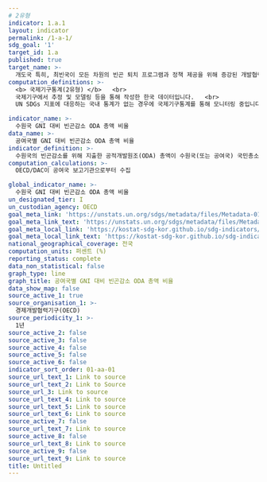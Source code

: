 ```yaml
---
# 2유형 
indicator: 1.a.1
layout: indicator
permalink: /1-a-1/
sdg_goal: '1'
target_id: 1.a
published: true
target_name: >-
  개도국 특히, 최빈국이 모든 차원의 빈곤 퇴치 프로그램과 정책 제공을 위해 증강된 개발협력을 포함하여 다양한 재원 동원 보장
computation_definitions: >-
  <b> 국제기구통계(2유형) </b>   <br>
  국제기구에서 추정 및 모델링 등을 통해 작성한 한국 데이터입니다.   <br>
  UN SDGs 지표에 대응하는 국내 통계가 없는 경우에 국제기구통계를 통해 모니터링 중입니다. 

indicator_name: >-
  수원국 GNI 대비 빈곤감소 ODA 총액 비율
data_name: >-
  공여국별 GNI 대비 빈곤감소 ODA 총액 비율
indicator_definition: >-
  수원국의 빈곤감소를 위해 지출한 공적개발원조(ODA) 총액이 수원국(또는 공여국) 국민총소득(GNI)에서 차지하는 비율임.
computation_calculations: >-
  OECD/DAC이 공여국 보고기관으로부터 수집

global_indicator_name: >-
  수원국 GNI 대비 빈곤감소 ODA 총액 비율
un_designated_tier: I
un_custodian_agency: OECD
goal_meta_link: 'https://unstats.un.org/sdgs/metadata/files/Metadata-01-0a-01.pdf'
goal_meta_link_text: 'https://unstats.un.org/sdgs/metadata/files/Metadata-01-0a-01.pdf'
goal_meta_local_link: 'https://kostat-sdg-kor.github.io/sdg-indicators/public/data/Metadata-01-0a-01_KOR.pdf'
goal_meta_local_link_text: 'https://kostat-sdg-kor.github.io/sdg-indicators/public/data/Metadata-01-0a-01_KOR.pdf'
national_geographical_coverage: 전국
computation_units: 퍼센트 (%)
reporting_status: complete
data_non_statistical: false
graph_type: line
graph_title: 공여국별 GNI 대비 빈곤감소 ODA 총액 비율
data_show_map: false
source_active_1: true
source_organisation_1: >-
  경제개발협력기구(OECD)
source_periodicity_1: >-
  1년
source_active_2: false
source_active_3: false
source_active_4: false
source_active_5: false
source_active_6: false
indicator_sort_order: 01-aa-01
source_url_text_1: Link to source
source_url_text_2: Link to Source
source_url_3: Link to source
source_url_text_4: Link to source
source_url_text_5: Link to source
source_url_text_6: Link to source
source_active_7: false
source_url_text_7: Link to source
source_active_8: false
source_url_text_8: Link to source
source_active_9: false
source_url_text_9: Link to source
title: Untitled
---
```

